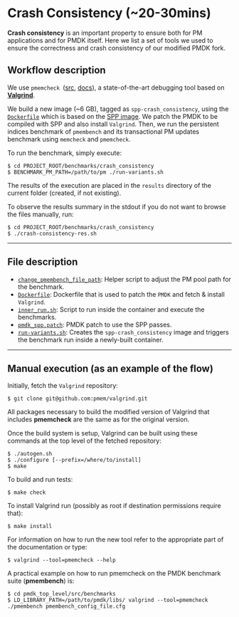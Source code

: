 # Crash Consistency (~20-30mins)

**Crash consistency** is an important property to ensure both for PM applications and for PMDK itself.
Here we list a set of tools we used to ensure the correctness and crash consistency of our modified PMDK fork.

## Workflow description

We use `pmemcheck `([src](https://github.com/pmem/valgrind), [docs](https://www.intel.com/content/www/us/en/developer/articles/technical/discover-persistent-memory-programming-errors-with-pmemcheck.html)), a state-of-the-art debugging tool based on [**Valgrind**](https://valgrind.org/).

We build a new image (~6 GB), tagged as `spp-crash_consistency`, using the [`Dockerfile`](./Dockerfile) which is based on the [SPP image](../../utils/docker/packaged_environments/). We patch the PMDK to be compiled with SPP and also install `Valgrind`.
Then, we run the persistent indices benchmark of `pmembench` and its transactional PM updates benchmark using `memcheck` and `pmemcheck`.

To run the benchmark, simply execute:
```
$ cd PROJECT_ROOT/benchmarks/crash_consistency
$ BENCHMARK_PM_PATH=/path/to/pm ./run-variants.sh
```

The results of the execution are placed in the `results` directory of the current folder (created, if not existing).

To observe the results summary in the stdout if you do not want to browse the files manually, run:
```
$ cd PROJECT_ROOT/benchmarks/crash_consistency
$ ./crash-consistency-res.sh
```

---

## File description

- [`change_pmembench_file_path`](./change_pmembench_file_path.sh): Helper script to adjust the PM pool path for the benchmark.
- [`Dockerfile`](./Dockerfile): Dockerfile that is used to patch the `PMDK` and fetch & install `Valgrind`.
- [`inner_run.sh`](./inner_run.sh): Script to run inside the container and execute the benchmarks.
- [`pmdk_spp.patch`](./pmdk_spp.patch): PMDK patch to use the SPP passes.
- [`run-variants.sh`](./run-variants.sh): Creates the `spp-crash_consistency` image and triggers the benchmark run inside a newly-built container.

---

## Manual execution (as an example of the flow)

Initially, fetch the `Valgrind` repository:
```
$ git clone git@github.com:pmem/valgrind.git
```
All packages necessary to build the modified version of Valgrind that includes **pmemcheck** are the same as for the original version.

Once the build system is setup, Valgrind can be built using these commands at the top level of the fetched repository:
```
$ ./autogen.sh
$ ./configure [--prefix=/where/to/install]
$ make
```
To build and run tests:
```
$ make check
```
To install Valgrind run (possibly as root if destination permissions require that):
```
$ make install
```
For information on how to run the new tool refer to the appropriate part of the documentation or type:
```
$ valgrind --tool=pmemcheck --help
```
A practical example on how to run pmemcheck on the PMDK benchmark suite (**pmembench**) is:
```
$ cd pmdk_top_level/src/benchmarks
$ LD_LIBRARY_PATH=/path/to/pmdk/libs/ valgrind --tool=pmemcheck ./pmembench pmembench_config_file.cfg
```